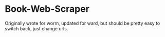 # Book-Web-Scraper

Originally wrote for worm, updated for ward, but should be pretty easy to switch back, just change urls.
